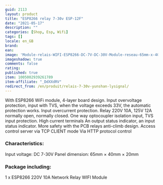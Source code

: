 ```yaml
---
guid: 2113
layout: product 
title: "ESP8266 relay 7-30v ESP-12F"
date: "2021-05-17"
description: ""
categories: [Shop, Esp, Wifi]
tags: []
locale: en_GB
brand:
ean: 
image: 'Module-relais-WIFI-ESP8266-DC-7V-DC-30V-Module-reseau-65mm-x-40mm-x-20mm.jpg'
imageshadow: true
comments: false
rating:  
published: true
item: 1005002939261789
item-affiliate: "_DdXXdRV"
redirect_from: /en/produit/relais-7-30v-yunshan-lysignal/
---
```


With ESP8266 WiFi module, 4-layer board design. Input overvoltage protection, input with TVS, when the voltage exceeds 33V, the automatic protection works. Input overcurrent protection. Relay 220V 10A, 125V 12A normally open, normally closed. One way optocoupler isolation input, TVS input protection. High current terminals An output status indicator, an input status indicator. More safety with the PCB relays anti-climb design. Access control server via TCP CLIENT mode Via HTTP protocol control

### Characteristics:

Input voltage: DC 7-30V Panel dimension: 65mm × 40mm × 20mm

### Package including:

1 x ESP8266 220V 10A Network Relay WIFI Module